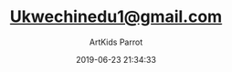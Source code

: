 ---
index: 6406
title: "Ukwechinedu1@gmail.com"
subtitle: ""
author: "ArtKids Parrot"
date: "2019-06-23 21:34:33"
excerpt: ""
content: "Ukwechinedu1@gmail.com
Ukwe Chinedu"
status: "published"
comment_status: "closed"
modified: "2019-06-23 21:34:33"
type: "flamingo_contact"
comment_count: 0
tags: []
---